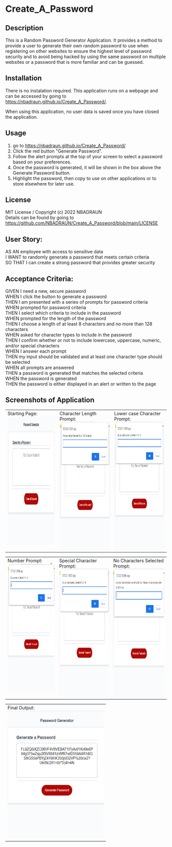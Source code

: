 # Create_A_Password

## Description

This is a Random Password Generator Application.  It provides a method to provide a user to generate their own random password to use when registering on other websites to ensure the highest level of password security and to avoid being hacked by using the same password on multiple websites or a password that is more familiar and can be guessed.  

## Installation

There is no instalation required.  This application runs on a webpage and can be accessed by going to https://nbadraun.github.io/Create_A_Password/.  

When using this application, no user data is saved once you have closed the application.  


## Usage

1.  go to https://nbadraun.github.io/Create_A_Password/
2.  Click the red button "Generate Password".  
3.  Follow the alert prompts at the top of your screen to select a password based on your preferences.  
4.  Once the password is generated, it will be shown in the box above the Generate Password button. 
5.  Highlight the password, then copy to use on other applications or to store elsewhere for later use.  


## License
MIT License / Copyright (c) 2022 NBADRAUN <br>
Details can be found by going to https://github.com/NBADRAUN/Create_A_Password/blob/main/LICENSE

## User Story: 
AS AN employee with access to sensitive data <br>
I WANT to randomly generate a password that meets certain criteria <br>
SO THAT I can create a strong password that provides greater security 

## Acceptance Criteria: 
GIVEN I need a new, secure password <br>
WHEN I click the button to generate a password <br>
THEN I am presented with a series of prompts for password criteria <br>
WHEN prompted for password criteria <br>
THEN I select which criteria to include in the password <br>
WHEN prompted for the length of the password <br>
THEN I choose a length of at least 8 characters and no more than 128 characters <br>
WHEN asked for character types to include in the password <br>
THEN I confirm whether or not to include lowercase, uppercase, numeric, and/or special characters <br>
WHEN I answer each prompt <br>
THEN my input should be validated and at least one character type should be selected <br>
WHEN all prompts are answered <br>
THEN a password is generated that matches the selected criteria <br>
WHEN the password is generated <br>
THEN the password is either displayed in an alert or written to the page 

## Screenshots of Application
<table>
    <tr>
        <td valign="top">Starting Page: <br><img src="assets\Images\Create_A_Password.png" width="300px" height="400px" alt="Picture of the page before anything has been entered."> </td>
        <td valign="top">Character Length Prompt:<br><img src="assets\Images\Length_Prompt.png" width="300px" height="400px" alt="Picture of the page for the user to enter the desired password length."> </td>
        <td valign="top">Lower case Character Prompt:<br><img src="assets\Images\LowerCase_Prompt.png" width="300px" height="400px" alt="Picture of the page for the user to enter the if they want to include lowercase letters."> 
    </tr>
<table>
        <td valign="top">Number Prompt:<br><img src="assets\Images\Numbers_Prompt.png" width="300px" height="400px" alt="Picture of the page for the user to enter the if they want to include numbers."> </td>
        <td valign="top">Special Character Prompt:<br><img src="assets\Images\Special_Prompt.png" width="300px" height="400px" alt="Picture of the page for the user to enter the if they want to include special characters."> </td>
        <td valign="top">No Characters Selected Prompt:<br><img src="assets\Images\No_Characters_Selected_Error.png" width="300px" height="400px" alt="Picture of the page the user will get if they did not select any character options."> </td>
</tr>
<table> 
        <td valign="top">Final Output:<br><img src="assets\Images\Final_Output.png" width="300px" height="400px" alt="Picture of the page for the user will see after they have answered all the prompts and the password has be returned into the text box."> </td>


